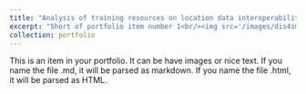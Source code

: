 ```yaml
---
title: "Analysis of training resources on location data interoperability"
excerpt: "Short of portfolio item number 1<br/><img src='/images/dis4sme.png'>"
collection: portfolio
---
```


This is an item in your portfolio. It can be have images or nice text. If you name the file .md, it will be parsed as markdown. If you name the file .html, it will be parsed as HTML. 

